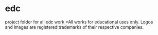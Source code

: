 # edc
 project folder for all edc work
 *All works for educational uses only. Logos and images are registered trademarks of their respective companies.

